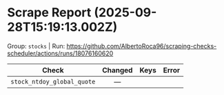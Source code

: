 # Scrape Report (2025-09-28T15:19:13.002Z)

Group: `stocks`  |  Run: https://github.com/AlbertoRoca96/scraping-checks-scheduler/actions/runs/18076160620

| Check | Changed | Keys | Error |
|---|:---:|:--|:--|
| `stock_ntdoy_global_quote` | — |  |  |
